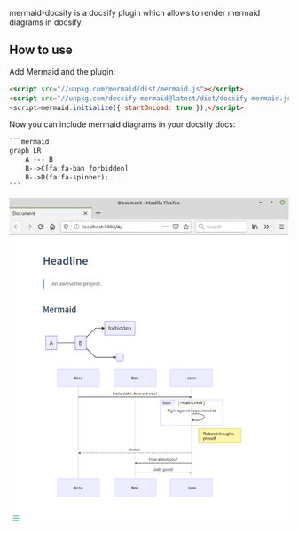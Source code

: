 mermaid-docsify is a docsify plugin which allows to render mermaid diagrams in docsify.

## How to use

Add Mermaid and the plugin:

```html
<script src="//unpkg.com/mermaid/dist/mermaid.js"></script>
<script src="//unpkg.com/docsify-mermaid@latest/dist/docsify-mermaid.js"> 
<script>mermaid.initialize({ startOnLoad: true });</script>
```

Now you can include mermaid diagrams in your docsify docs:

    ```mermaid
    graph LR
        A --- B
        B-->C[fa:fa-ban forbidden]
        B-->D(fa:fa-spinner);
    ```

![Docsify with mermaid Screenshot](screenshot.png)